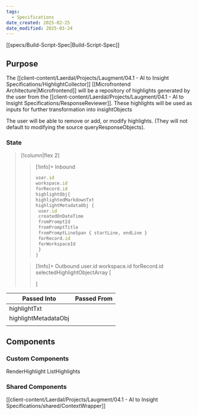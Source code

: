 ```yaml
---
tags:
  - Specifications
date_created: 2025-02-25
date_modified: 2025-03-24
---
```

[[specs/Build-Script-Spec|Build-Script-Spec]]

## Purpose
The [[client-content/Laerdal/Projects/Laugment/04.1 - AI to Insight Specifications/HighlightCollector]] [[Microfrontend Architecture|Microfrontend]] will be a repository of highlights generated by the user from the [[client-content/Laerdal/Projects/Laugment/04.1 - AI to Insight Specifications/ResponseReviewer]]. These highlights will be used as inputs for further transformation into insightObjects

The user will be able to remove or add, or modify highlights. (They will not default to modifying the source queryResponseObjects).

### State

> [!column|flex 2]
>> [!info]+ Inbound 
>> ```js
>> user.id
>> workspace.id
>> forRecord.id
>> highlightObj{
>> highlightedMarkdownTxt
>> highlightMetadataObj {
>> 	user.id
>> 	createdOnDateTime
>> 	fromPromptId
>> 	fromPromptTitle
>> 	fromPromptLineSpan { startLine, endLine }
>> 	forRecord.id
>> 	forWorkspaceId
>> 	}
>> } 
>> ```
>
>> [!info]+ Outbound
>> user.id
>> workspace.id
>> forRecord.id
>>selectedHighlightObjectArray [
>>
>>]

| Passed Into          | Passed From |
| -------------------- | ----------- |
| highlightTxt         |             |
| highlightMetadataObj |             |
|                      |             |

## Components

### Custom Components
RenderHighlight
ListHighlights

### Shared Components
[[client-content/Laerdal/Projects/Laugment/04.1 - AI to Insight Specifications/shared/ContextWrapper]]
